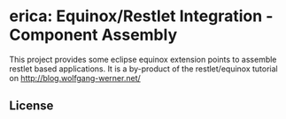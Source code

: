 
erica: Equinox/Restlet Integration - Component Assembly
=======================================================

This project provides some eclipse equinox extension points to assemble restlet based applications.
It is a by-product of the restlet/equinox tutorial on http://blog.wolfgang-werner.net/


License
-------

